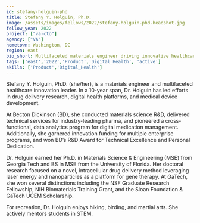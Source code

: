 ```yaml
---
id: stefany-holguin-phd
title: Stefany Y. Holguin, Ph.D.
image: /assets/images/fellows/2022/stefany-holguin-phd-headshot.jpg
fellow_year: 2022
project: ["va-cto"]
agency: ["VA"]
hometown: Washington, DC
region: east
bio_short: Multifaceted materials engineer driving innovative healthcare solutions for society.
tags: ['east','2022','Product','Digital_Health', 'active']
skills: ['Product','Digital_Health']
---
```


Stefany Y. Holguin, Ph.D. (she/her), is a materials engineer and multifaceted healthcare innovation leader. In a 10-year span, Dr. Holguin has led efforts in drug delivery research,  digital health platforms, and medical device development.

At Becton Dickinson (BD), she conducted materials science R&D, delivered technical services for industry-leading pharma, and pioneered a cross-functional, data analytics program for digital medication management. Additionally, she garnered innovation funding for multiple enterprise programs, and won BD’s R&D Award for Technical Excellence and Personal Dedication.

Dr. Holguin earned her Ph.D. in Materials Science & Engineering (MSE) from Georgia Tech and BS in MSE from the University of Florida. Her doctoral research focused on a novel, intracellular drug delivery method leveraging laser energy and nanoparticles as a platform for gene therapy. At GaTech, she won several distinctions including the NSF Graduate Research Fellowship, NIH Biomaterials Training Grant, and the Sloan Foundation & GaTech UCEM Scholarship.

For recreation, Dr. Holguin enjoys hiking, birding, and martial arts. She actively mentors students in STEM.